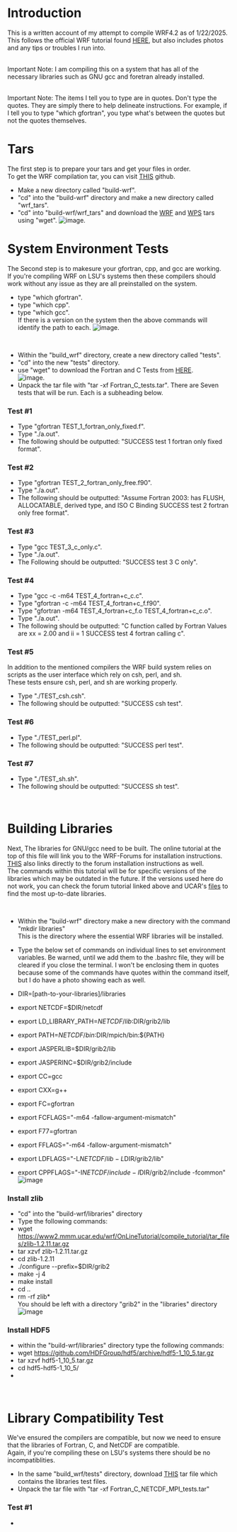 # Introduction
This is a written account of my attempt to compile WRF4.2 as of 1/22/2025.  
This follows the official WRF tutorial found [HERE](https://www2.mmm.ucar.edu/wrf/OnLineTutorial/compilation_tutorial.php), but also includes photos and any tips or troubles I run into.  
&nbsp;

Important Note: I am compiling this on a system that has all of the necessary libraries such as GNU gcc and foretran already installed.  
&nbsp;

Important Note: The items I tell you to type are in quotes. Don't type the quotes.  They are simply there to help delineate instructions.
For example, if I tell you to type "which gfortran", you type what's between the quotes but not the quotes themselves.  

# Tars
The first step is to prepare your tars and get your files in order.  
To get the WRF compilation tar, you can visit [THIS](https://github.com/wrf-model/WRF/releases) github.  
* Make a new directory called "build-wrf".
* "cd" into the "build-wrf" directory and make a new directory called "wrf_tars".
* "cd" into "build-wrf/wrf_tars" and download the [WRF](https://github.com/wrf-model/WRF/archive/refs/tags/v4.2.2.tar.gz) and [WPS](https://github.com/wrf-model/WPS/archive/refs/tags/v4.2.tar.gz) tars using "wget".
![image](https://github.com/user-attachments/assets/065b83a3-8a58-4bf6-bc40-fa77cef199f8).


# System Environment Tests
The Second step is to makesure your gfortran, cpp, and gcc are working.  
If you're compiling WRF on LSU's systems then these compilers should work without any issue as they are all preinstalled on the system.
* type "which gfortran".  
* type "which cpp".  
* type "which gcc".  
If there is a version on the system then the above commands will identify the path to each.
![image](https://github.com/user-attachments/assets/2e367f42-3a35-4da2-bc11-3726fdcc3f82).  

&nbsp;

* Within the "build_wrf" directory, create a new directory called "tests".
* "cd" into the new "tests" directory.
* use "wget" to download the Fortran and C Tests from [HERE](https://www2.mmm.ucar.edu/wrf/OnLineTutorial/compile_tutorial/tar_files/Fortran_C_tests.tar).  
![image](https://github.com/user-attachments/assets/1941f32d-4dd2-4af8-8f26-b7e9ae678f23).
* Unpack the tar file with "tar -xf Fortran_C_tests.tar".
There are Seven tests that will be run.  Each is a subheading below.  
### Test #1
* Type "gfortran TEST_1_fortran_only_fixed.f".
* Type "./a.out".
* The following should be outputted: "SUCCESS test 1 fortran only fixed format".
### Test #2
* Type "gfortran TEST_2_fortran_only_free.f90".
* Type "./a.out".
* The following should be outputted: "Assume Fortran 2003: has FLUSH, ALLOCATABLE, derived type, and ISO C Binding
SUCCESS test 2 fortran only free format".  
### Test #3
* Type "gcc TEST_3_c_only.c".
* Type "./a.out".
* The Following should be outputted: "SUCCESS test 3 C only".
### Test #4
* Type "gcc -c -m64 TEST_4_fortran+c_c.c".
* Type "gfortran -c -m64 TEST_4_fortran+c_f.f90".
* Type "gfortran -m64 TEST_4_fortran+c_f.o TEST_4_fortran+c_c.o".
* Type "./a.out".
* The following should be outputted: "C function called by Fortran
Values are xx = 2.00 and ii = 1
SUCCESS test 4 fortran calling c".
### Test #5
In addition to the mentioned compilers the WRF build system relies on scripts as the user interface which rely on csh, perl, and sh.  
These tests ensure csh, perl, and sh are working properly.  
* Type "./TEST_csh.csh".
* The following should be outputted: "SUCCESS csh test".
### Test #6
* Type "./TEST_perl.pl".
* The following should be outputted: "SUCCESS perl test".
### Test #7
* Type "./TEST_sh.sh".
* The following should be outputted: "SUCCESS sh test".

&nbsp;

# Building Libraries  
Next, The libraries for GNU/gcc need to be built.  The online tutorial at the top of this file will link you to the WRF-Forums for installation instructions.  
[THIS](https://forum.mmm.ucar.edu/threads/full-wrf-and-wps-installation-example-gnu.12385/) also links directly to the forum installation instructions as well.  
The commands within this tutorial will be for specific versions of the libraries which may be outdated in the future.  If the versions used here do not work, you can check the forum tutorial linked above and UCAR's [files](https://www2.mmm.ucar.edu/wrf/OnLineTutorial/compile_tutorial/tar_files/) to find the most up-to-date libraries.  

&nbsp;

* Within the "build-wrf" directory make a new directory with the command "mkdir libraries"  
This is the directory where the essential WRF libraries will be installed.

* Type the below set of commands on individual lines to set environment variables.  Be warned, until we add them to the .bashrc file, they will be cleared if you close the terminal.  I won't be enclosing them in quotes because some of the commands have quotes within the command itself, but I do have a photo showing each as well.
* DIR=[path-to-your-libraries]/libraries
* export NETCDF=$DIR/netcdf
* export LD_LIBRARY_PATH=$NETCDF/lib:$DIR/grib2/lib
* export PATH=$NETCDF/bin:$DIR/mpich/bin:${PATH}
* export JASPERLIB=$DIR/grib2/lib
* export JASPERINC=$DIR/grib2/include
* export CC=gcc
* export CXX=g++
* export FC=gfortran
* export FCFLAGS="-m64 -fallow-argument-mismatch"
* export F77=gfortran
* export FFLAGS="-m64 -fallow-argument-mismatch"
* export LDFLAGS="-L$NETCDF/lib -L$DIR/grib2/lib"
* export CPPFLAGS="-I$NETCDF/include -I$DIR/grib2/include -fcommon"
![image](https://github.com/user-attachments/assets/accb164c-a19f-41d1-bb86-94aeb64244a4)

### Install zlib
* "cd" into the "build-wrf/libraries" directory
* Type the following commands:
* wget https://www2.mmm.ucar.edu/wrf/OnLineTutorial/compile_tutorial/tar_files/zlib-1.2.11.tar.gz
* tar xzvf zlib-1.2.11.tar.gz
* cd zlib-1.2.11
* ./configure --prefix=$DIR/grib2
* make -j 4
* make install
* cd ..
* rm -rf zlib*  
You should be left with a directory "grib2" in the "libraries" directory  
![image](https://github.com/user-attachments/assets/12a2aa61-8fa2-4a17-b87c-76d62db93201)

### Install HDF5
* within the "build-wrf/libraries" directory type the following commands:
* wget https://github.com/HDFGroup/hdf5/archive/hdf5-1_10_5.tar.gz
* tar xzvf hdf5-1_10_5.tar.gz
* cd hdf5-hdf5-1_10_5/
* 

&nbsp;

# Library Compatibility Test
We've ensured the compilers are compatible, but now we need to ensure that the libraries of Fortran, C, and NetCDF are compatible.  
Again, if you're compiling these on LSU's systems there should be no incompatiblities.  
* In the same "build_wrf/tests" directory, download [THIS](https://www2.mmm.ucar.edu/wrf/OnLineTutorial/compile_tutorial/tar_files/Fortran_C_NETCDF_MPI_tests.tar) tar file which contains the libraries test files.
* Unpack the tar file with "tar -xf Fortran_C_NETCDF_MPI_tests.tar"
### Test #1
* 








